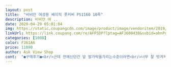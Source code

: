 ```yaml
---
layout: post 
title:  "비비안 여성용 베이직 풋커버 PS1160 10족" 
description: 비비안 여 ..
date: 2020-04-29 05:01:04 
img: https://static.coupangcdn.com/image/product/image/vendoritem/2019/07/12/4899616833/eb9b1498-8a20-484f-a78a-d8091f792df8.jpg 
linkUrl: https://link.coupang.com/re/AFFSDP?lptag=AF3600438&subid=ahnPublicAsk&pageKey=1343347029&itemId=2370740957&vendorItemId=4899616833&traceid=V0-113-736ac07708a58149 
categories: [1008] 
color: F361A6 
price: 11090 
author: Ask View Shop 
cont:  "●구매후기●<br/>근데 전에신던건 앞 발가락을가리는수준이라면<br/>너무 잘 벗겨져서 ㅠㅠ<br/>다른거 레이스달린것들은 오래신으면<br/>바닥은 미끄럽고 구멍도 잘 나네요 ㅠㅠ<br/>엄지발이아팠는데<br/>이건 너무부드럽고 편한느낌<br/>이건좀 발등을 더마니덮네요<br/>이럴줄알았음 하나더살껄하는생각<br/>진짜편하네요<br/>" 
---
```

